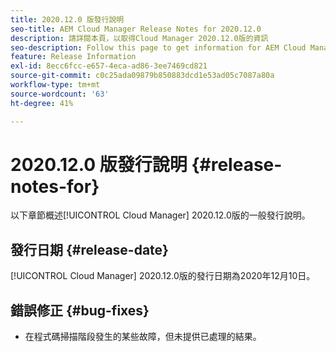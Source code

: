 ```yaml
---
title: 2020.12.0 版發行說明
seo-title: AEM Cloud Manager Release Notes for 2020.12.0
description: 請詳閱本頁，以取得Cloud Manager 2020.12.0版的資訊
seo-description: Follow this page to get information for AEM Cloud Manager Release 2020.12.0
feature: Release Information
exl-id: 8ecc6fcc-e657-4eca-ad86-3ee7469cd821
source-git-commit: c0c25ada09879b850883dcd1e53ad05c7087a80a
workflow-type: tm+mt
source-wordcount: '63'
ht-degree: 41%

---
```


# 2020.12.0 版發行說明 {#release-notes-for}

以下章節概述[!UICONTROL Cloud Manager] 2020.12.0版的一般發行說明。

## 發行日期 {#release-date}

[!UICONTROL Cloud Manager] 2020.12.0版的發行日期為2020年12月10日。

## 錯誤修正 {#bug-fixes}

* 在程式碼掃描階段發生的某些故障，但未提供已處理的結果。
